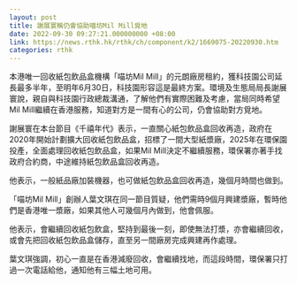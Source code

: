 ```yaml
---
layout: post
title: 謝展寰稱仍會協助喵坊Mil Mill覓地
date: 2022-09-30 09:27:21.000000000 +08:00
link: https://news.rthk.hk/rthk/ch/component/k2/1669075-20220930.htm
categories: rthk
---
```


本港唯一回收紙包飲品盒機構「喵坊Mil Mill」的元朗廠房租約，獲科技園公司延長最多半年，至明年6月30日，科技園形容這是最終方案。環境及生態局局長謝展寰說，親自與科技園行政總裁溝通，了解他們有實際困難及考慮，當局同時希望Mil Mill繼續在香港服務，知道對方是一間有心的公司，仍會協助對方覓地。

謝展寰在本台節目《千禧年代》表示，一直關心紙包飲品盒回收再造，政府在2020年開始計劃擴大回收紙包飲品盒，招標了一間大型紙漿廠，2025年在環保園投產，全面處理回收紙包飲品盒，如果Mil Mill決定不繼續服務，環保署亦著手找政府合約商，中途維持紙包飲品盒回收再造。

他表示，一般紙品廠加裝機器，也可做紙包飲品盒回收再造，幾個月時間也做到。

「喵坊Mil Mill」創辦人葉文琪在同一節目質疑，他們需時9個月興建漿廠，暫時他們是香港唯一漿廠，如果其他人可幾個月內做到，他會佩服。

他表示，會繼續回收紙包飲盒，堅持到最後一刻，即使無法打漿，亦會繼續回收，或會先把回收紙包飲品盒儲存，直至另一間廠房完成興建再作處理。

葉文琪強調，初心一直是在香港減廢回收，會繼續找地，而這段時間，環保署只打過一次電話給他，通知他有三幅土地可用。
